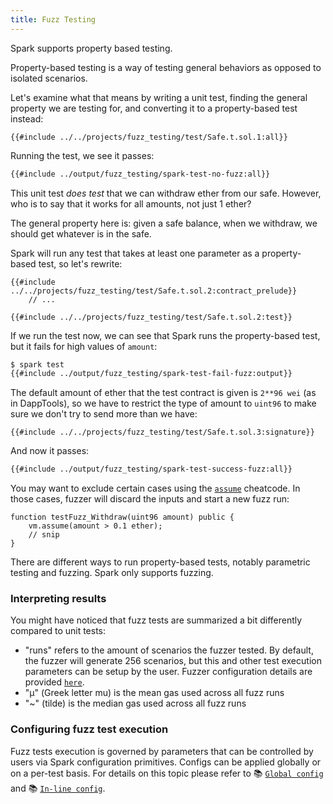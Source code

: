 ```yaml
---
title: Fuzz Testing
---
```


Spark supports property based testing.

Property-based testing is a way of testing general behaviors as opposed to isolated scenarios.

Let's examine what that means by writing a unit test, finding the general property we are testing for, and converting it to a property-based test instead:

```solidity
{{#include ../../projects/fuzz_testing/test/Safe.t.sol.1:all}}
```

Running the test, we see it passes:

```sh
{{#include ../output/fuzz_testing/spark-test-no-fuzz:all}}
```

This unit test _does test_ that we can withdraw ether from our safe. However, who is to say that it works for all amounts, not just 1 ether?

The general property here is: given a safe balance, when we withdraw, we should get whatever is in the safe.

Spark will run any test that takes at least one parameter as a property-based test, so let's rewrite:

```solidity
{{#include ../../projects/fuzz_testing/test/Safe.t.sol.2:contract_prelude}}
    // ...

{{#include ../../projects/fuzz_testing/test/Safe.t.sol.2:test}}

```

If we run the test now, we can see that Spark runs the property-based test, but it fails for high values of `amount`:

```sh
$ spark test
{{#include ../output/fuzz_testing/spark-test-fail-fuzz:output}}
```

The default amount of ether that the test contract is given is `2**96 wei` (as in DappTools), so we have to restrict the type of amount to `uint96` to make sure we don't try to send more than we have:

```solidity
{{#include ../../projects/fuzz_testing/test/Safe.t.sol.3:signature}}
```

And now it passes:

```sh
{{#include ../output/fuzz_testing/spark-test-success-fuzz:all}}
```

You may want to exclude certain cases using the [`assume`](../cheatcodes/assume) cheatcode. In those cases, fuzzer will discard the inputs and start a new fuzz run:

```solidity
function testFuzz_Withdraw(uint96 amount) public {
    vm.assume(amount > 0.1 ether);
    // snip
}
```

There are different ways to run property-based tests, notably parametric testing and fuzzing. Spark only supports fuzzing.

### Interpreting results

You might have noticed that fuzz tests are summarized a bit differently compared to unit tests:

- "runs" refers to the amount of scenarios the fuzzer tested. By default, the fuzzer will generate 256 scenarios, but this and other test execution parameters can be setup by the user. Fuzzer configuration details are provided [`here`](#configuring-fuzz-test-execution).
- "μ" (Greek letter mu) is the mean gas used across all fuzz runs
- "~" (tilde) is the median gas used across all fuzz runs

### Configuring fuzz test execution

Fuzz tests execution is governed by parameters that can be controlled by users via Spark configuration primitives. Configs can be applied globally or on a per-test basis. For details on this topic please refer to
📚 [`Global config`](../reference/config/testing) and 📚 [`In-line config`](../reference/config/inline-test-config.md).
